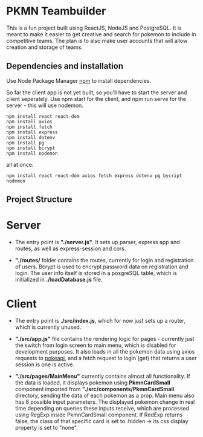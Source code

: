 # PKMN Teambuilder

This is a fun project built using ReactJS, NodeJS and PostgreSQL.
It is meant to make it easier to get creative and search for pokemon to include in competitive teams.
The plan is to also make user accounts that will allow creation and storage of teams.

## Dependencies and installation

Use Node Package Manager [npm](https://www.npmjs.com/) to install dependencies.

So far the client app is not yet built, so you'll have to start the server and client seperately.
Use npm start for the client, and npm run serve for the server - this will use nodemon.

```
npm install react react-dom
npm install axios
npm install fetch
npm install express
npm install dotenv
npm install pg
npm install bcrypt
npm install nodemon
```
all at once:
```
npm install react react-dom axios fetch express dotenv pg bycript nodemon
```

## Project Structure

# Server
- The entry point is **"./server.js"**. It sets up parser, express app and routes, as well as express-session and cors.

- **"./routes/** folder contains the routes, currently for login and registration of users. Bcrypt is used to encrypt password data on registration and login. The user info itself is stored in a posgreSQL table, which is initialized in **./loadDatabase.js** file.

# Client
- The entry point is **./src/index.js**, which for now just sets up a router, which is currently unused.

- **"./src/app.js"** file contains the rendering logic for pages - currently just the switch from login screen to main menu, which is disabled for development purposes. It also loads in all the pokemon data using axios requests to [pokeapi](https://pokeapi.co/), and a fetch request to login (get) that returns a user session is one is active.

- **"./src/pages/MainMenu"** currently contains almost all functionality. If the data is loaded, it displays pokemon using **PkmnCardSmall** component imported from **"./src/components/PkmnCardSmall** directory, sending the data of each pokemon as a prop. Main menu also has 8 possible input parameters. The displayed pokemon change in real time depending on queries these inputs receive, which are processed using RegExp inside PkmnCardSmall component. If RedExp returns false, the class of that specific card is set to .hidden -> its css display property is set to "none".